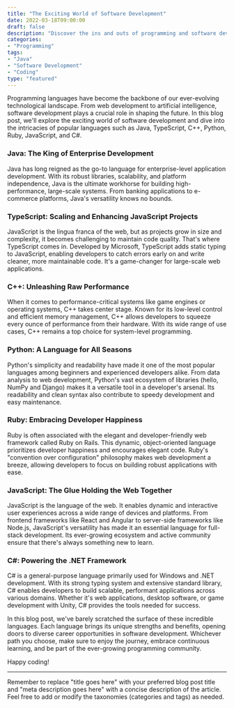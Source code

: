 ```yaml
---
title: "The Exciting World of Software Development"
date: 2022-03-18T09:00:00
draft: false
description: "Discover the ins and outs of programming and software development in Java and beyond."
categories:
- "Programming"
tags:
- "Java"
- "Software Development"
- "Coding"
type: "featured"
---
```


Programming languages have become the backbone of our ever-evolving technological landscape. From web development to artificial intelligence, software development plays a crucial role in shaping the future. In this blog post, we'll explore the exciting world of software development and dive into the intricacies of popular languages such as Java, TypeScript, C++, Python, Ruby, JavaScript, and C#.

### Java: The King of Enterprise Development
Java has long reigned as the go-to language for enterprise-level application development. With its robust libraries, scalability, and platform independence, Java is the ultimate workhorse for building high-performance, large-scale systems. From banking applications to e-commerce platforms, Java's versatility knows no bounds.

### TypeScript: Scaling and Enhancing JavaScript Projects
JavaScript is the lingua franca of the web, but as projects grow in size and complexity, it becomes challenging to maintain code quality. That's where TypeScript comes in. Developed by Microsoft, TypeScript adds static typing to JavaScript, enabling developers to catch errors early on and write cleaner, more maintainable code. It's a game-changer for large-scale web applications.

### C++: Unleashing Raw Performance
When it comes to performance-critical systems like game engines or operating systems, C++ takes center stage. Known for its low-level control and efficient memory management, C++ allows developers to squeeze every ounce of performance from their hardware. With its wide range of use cases, C++ remains a top choice for system-level programming.

### Python: A Language for All Seasons
Python's simplicity and readability have made it one of the most popular languages among beginners and experienced developers alike. From data analysis to web development, Python's vast ecosystem of libraries (hello, NumPy and Django) makes it a versatile tool in a developer's arsenal. Its readability and clean syntax also contribute to speedy development and easy maintenance.

### Ruby: Embracing Developer Happiness
Ruby is often associated with the elegant and developer-friendly web framework called Ruby on Rails. This dynamic, object-oriented language prioritizes developer happiness and encourages elegant code. Ruby's "convention over configuration" philosophy makes web development a breeze, allowing developers to focus on building robust applications with ease.

### JavaScript: The Glue Holding the Web Together
JavaScript is the language of the web. It enables dynamic and interactive user experiences across a wide range of devices and platforms. From frontend frameworks like React and Angular to server-side frameworks like Node.js, JavaScript's versatility has made it an essential language for full-stack development. Its ever-growing ecosystem and active community ensure that there's always something new to learn.

### C#: Powering the .NET Framework
C# is a general-purpose language primarily used for Windows and .NET development. With its strong typing system and extensive standard library, C# enables developers to build scalable, performant applications across various domains. Whether it's web applications, desktop software, or game development with Unity, C# provides the tools needed for success.

In this blog post, we've barely scratched the surface of these incredible languages. Each language brings its unique strengths and benefits, opening doors to diverse career opportunities in software development. Whichever path you choose, make sure to enjoy the journey, embrace continuous learning, and be part of the ever-growing programming community.

Happy coding!

---

Remember to replace "title goes here" with your preferred blog post title and "meta description goes here" with a concise description of the article. Feel free to add or modify the taxonomies (categories and tags) as needed.
